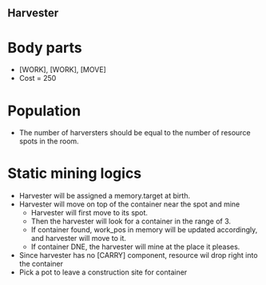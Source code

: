 ## Harvester

# Body parts
- [WORK], [WORK], [MOVE]
- Cost = 250

# Population
- The number of harversters should be equal to the number of resource spots in the room.

# Static mining logics
- Harvester will be assigned a memory.target at birth.
- Harvester will move on top of the container near the spot and mine
    - Harvester will first move to its spot.
    - Then the harvester will look for a container in the range of 3.
    - If container found, work_pos in memory will be updated accordingly, and harvester will move to it.
    - If container DNE, the harvester will mine at the place it pleases.
- Since harvester has no [CARRY] component, resource wil drop right into the container
- Pick a pot to leave a construction site for container